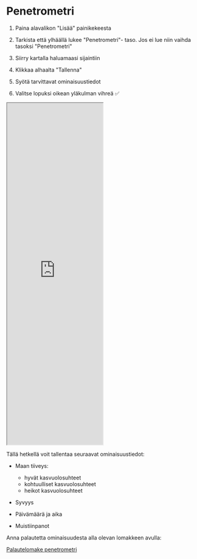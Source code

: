 # Penetrometri

1.  Paina alavalikon "Lisää" painikekeesta

2.  Tarkista että ylhäällä lukee "Penetrometri"- taso. Jos ei lue niin vaihda tasoksi "Penetrometri"

3.  Siirry kartalla haluamaasi sijaintiin

4.  Klikkaa alhaalta "Tallenna"

5.  Syötä tarvittavat ominaisuustiedot

6.  Valitse lopuksi oikean yläkulman vihreä ✅

<iframe src="https://drive.google.com/file/d/1Zd3uz1QsACq4c7LoOVfdNT7PGA2acDqv/preview" width="50%" height="900" allowfullscreen="allowfullscreen">

</iframe>

Tällä hetkellä voit tallentaa seuraavat ominaisuustiedot:

-   Maan tiiveys:

    -   hyvät kasvuolosuhteet
    -   kohtuulliset kasvuolosuhteet
    -   heikot kasvuolosuhteet

-   Syvyys

-   Päivämäärä ja aika

-   Muistiinpanot

Anna palautetta ominaisuudesta alla olevan lomakkeen avulla:

[Palautelomake penetrometri](https://docs.google.com/forms/d/e/1FAIpQLSfsGGxcdoyVvwqIh-dGyleqlHLDa48dSnIgMMCHhSZR-pgl4Q/viewform?usp=pp_url&entry.76641795=Penetrometri)
